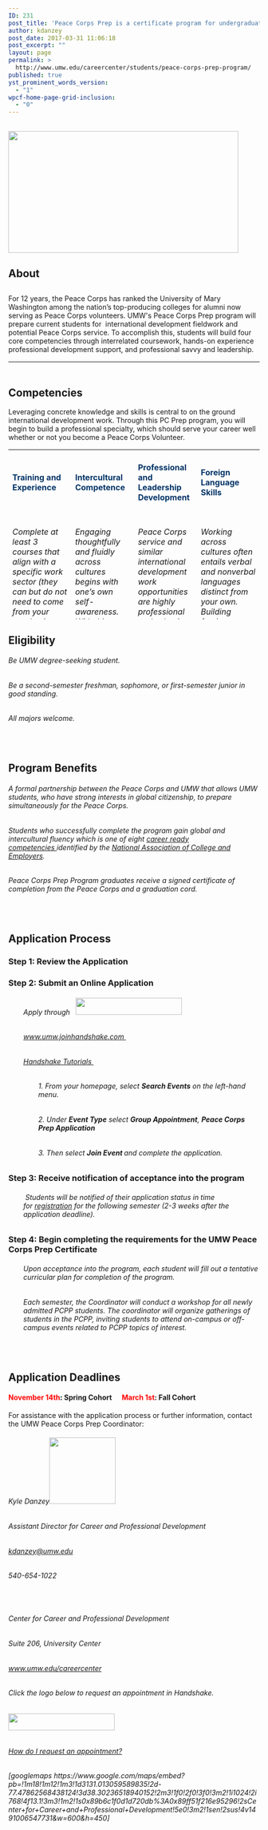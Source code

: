 ```yaml
---
ID: 231
post_title: 'Peace Corps Prep is a certificate program for undergraduates that centers on one empowering question: How can you prepare yourself to be the best Peace Corps Volunteer you can be?'
author: kdanzey
post_date: 2017-03-31 11:06:18
post_excerpt: ""
layout: page
permalink: >
  http://www.umw.edu/careercenter/students/peace-corps-prep-program/
published: true
yst_prominent_words_version:
  - "1"
wpcf-home-page-grid-inclusion:
  - "0"
---
```

<h2></h2>
<h2><a href="https://www.peacecorps.gov/volunteer/university-programs/peace-corps-prep/"><strong><img class=" wp-image-235 alignright" src="http://www.umw.edu/careercenter/wp-content/uploads/sites/41/2017/03/PeaceCorpsPrep-1-300x159.jpg" alt="" width="461" height="244" /></strong></a></h2>
<h2><strong>About</strong></h2>
<h2></h2>
<h2></h2>
<h2></h2>
For 12 years, the Peace Corps has ranked the University of Mary Washington among the nation’s top-producing colleges for alumni now serving as Peace Corps volunteers. UMW's Peace Corps Prep program will prepare current students for  international development fieldwork and potential Peace Corps service. To accomplish this, students will build four core competencies through interrelated coursework, hands-on experience professional development support, and professional savvy and leadership.
<table style="height: 20px" width="1666">
<tbody>
<tr>
<td width="156">
<h6 style="text-align: center"><span style="color: #003366"><a style="color: #003366" href="https://www.peacecorps.gov/volunteer/volunteer-openings/">Where do you want to serve?</a></span></h6>
</td>
<td width="156">
<h6 style="text-align: center"><span style="color: #003366"><a style="color: #003366" href="https://www.peacecorps.gov/volunteer/connect-with-a-recruiter/">Find a Recruiter</a></span></h6>
</td>
<td width="156">
<h6 style="text-align: center"><span style="color: #003366"><a style="color: #003366" href="https://www.youtube.com/playlist?list=PL2B90BEBDEE4842E2">What Volunteers Do</a></span></h6>
</td>
<td width="156">
<h6 style="text-align: center"><span style="color: #003366"><a style="color: #003366" href="https://www.youtube.com/playlist?list=PLA47533D149B82EEB">Frequently Asked Questions</a></span></h6>
</td>
</tr>
</tbody>
</table>
<h2><strong>Competencies
</strong></h2>
Leveraging concrete knowledge and skills is central to on the ground international development work. Through this PC Prep program, you will begin to build a professional specialty, which should serve your career well whether or not you become a Peace Corps Volunteer.
<table style="height: 340px" width="1677">
<tbody>
<tr>
<td width="229">
<h4 style="text-align: left"><span style="color: #003366"><strong>Training and Experience</strong></span></h4>
</td>
<td width="229">
<h4 style="text-align: left"><strong><span style="color: #003366">Intercultural Competence</span></strong></h4>
</td>
<td width="229">
<h4 style="text-align: left"><span style="color: #003366"><strong>Professional and Leadership Development</strong></span></h4>
</td>
<td width="229">
<h4 style="text-align: left"><span style="color: #003366"><strong>Foreign Language Skills</strong></span></h4>
</td>
</tr>
<tr>
<td style="vertical-align: top">
<h6>Complete at least 3 courses that align with a specific work sector (they can but do not need to come from your academic major or minor). You also must accumulate a minimum of 50 hours of volunteer or work experience in that same sector.</h6>
<h6><a href="https://www.umw.edu/careercenter/students/peace-corps-prep-program/training-experience/">See Requirements</a></h6>
</td>
<td style="vertical-align: top">
<h6>Engaging thoughtfully and fluidly across cultures begins with one’s own self-awareness. With this learning objective, you will deepen your cultural agility through a mix of three introspective courses in which you learn about others while reflecting upon your own self in relation to others.The goal is for you to build your capacity to shift perspective and behavior around relevant cultural differences.</h6>
<h6>See Requirements</h6>
</td>
<td style="vertical-align: top">
<h6>Peace Corps service and similar international development work opportunities are highly professional and selective. PC Prep requires <b>three specific activities </b>that will strengthen your candidacy for the Peace Corps (or any other professional endeavor).</h6>
<h6>See Requirements</h6>
</td>
<td style="vertical-align: top">
<h6>Working across cultures often entails verbal and nonverbal languages distinct from your own. Building foreign language skills is thus a second key component of the PC Prep curriculum.</h6>
<h6><i>Where would you like to serve? </i>PC Prep minimum course requirements align with those needed by applicants to the Peace Corps itself, which vary by linguistic region.</h6>
<h6>See Requirements</h6>
</td>
</tr>
</tbody>
</table>
<h2><strong>Eligibility</strong></h2>
<h6>Be UMW degree-seeking student.</h6>
<h6>Be a second-semester freshman, sophomore, or first-semester junior in good standing.</h6>
<h6>All majors welcome.</h6>
<h2></h2>
&nbsp;
<h2><strong>Program Benefits</strong></h2>
<h6>A formal partnership between the Peace Corps and UMW that allows UMW students, who have strong interests in global citizenship, to prepare simultaneously for the Peace Corps.</h6>
<h6>Students who successfully complete the program gain g<span id="ctl00_contentPlaceHolder_mainDrop_uxColumnDisplay_ctl00_uxControlColumn_ctl00_uxWidgetHost_uxWidgetHost_widget_TextLabel">lobal and intercultural fluency which is one of eight <a href="http://www.naceweb.org/career-readiness/competencies/career-readiness-defined/">career ready competencies </a>identified by the <a href="http://www.naceweb.org/">National Association of College and Employers</a>.</span></h6>
<h6>Peace Corps Prep Program graduates receive a signed certificate of completion from the Peace Corps and a graduation cord.</h6>
<h2></h2>
&nbsp;
<h2><strong>Application Process</strong></h2>
<h3><strong>Step 1:</strong> Review the <strong>Application</strong></h3>
<h3><strong>Step 2:</strong> Submit an Online Application</h3>
<h6 style="padding-left: 30px">Apply through   <a href="https://umw.joinhandshake.com/login"><img class="alignnone wp-image-254" src="http://www.umw.edu/careercenter/wp-content/uploads/sites/41/2017/03/hs-logo-primary-lg-300x48.png" alt="" width="213" height="34" /></a></h6>
<h6 style="padding-left: 30px"><a href="https://umw.joinhandshake.com/login">www.umw.joinhandshake.com </a></h6>
<h6 style="padding-left: 30px"><a href="https://support.joinhandshake.com/hc/en-us/categories/202711128-Student-Alumni">Handshake Tutorials </a></h6>
<h6 style="padding-left: 60px">1. From your homepage, select <em><strong>Search Events</strong></em> on the left-hand menu.</h6>
<h6 style="padding-left: 60px">2. Under <em><strong>E</strong><strong>vent Type</strong></em> select <strong><em>Group Appointment</em></strong>, <strong><em>Peace Corps Prep Application</em></strong></h6>
<h6 style="padding-left: 60px">3. Then select <em><strong>Join Event </strong></em>and complete the application.</h6>
<h3><strong>Step 3:</strong> Receive notification of acceptance into the program</h3>
<h6 style="padding-left: 30px"><em> Students will be notified of their application status in time for <a href="http://academics.umw.edu/registrar/course-schedules-and-registration/">registration</a> for the following semester (2-3 weeks after the application deadline).</em></h6>
<h3></h3>
<h3><strong>Step 4:</strong> Begin completing the requirements for the UMW Peace Corps Prep Certificate</h3>
<h6 style="padding-left: 30px"><em>Upon acceptance into the program, each student will fill out a tentative curricular plan for completion of the program.</em></h6>
<h6 style="padding-left: 30px"><em>Each semester, the Coordinator will conduct a workshop for all newly admitted PCPP students. The coordinator will organize gatherings of students in the PCPP, inviting students to attend on-campus or off-campus events related to PCPP topics of interest.</em></h6>
<h2></h2>
&nbsp;
<h2><strong>Application Deadlines</strong></h2>
<h4><span style="color: #ff0000"><strong>November 14th</strong><span style="color: #000000">:</span></span> Spring Cohort      <strong><span style="color: #ff0000">March 1st</span>:</strong> Fall Cohort</h4>
For assistance with the application process or further information, contact the UMW Peace Corps Prep Coordinator:
<h6>Kyle Danzey<img class="wp-image-256 alignleft" src="http://www.umw.edu/careercenter/wp-content/uploads/sites/41/2017/03/AAEAAQAAAAAAAATHAAAAJGI1ZjQ5OTk1LTVkYzUtNGFiOC04NzRiLTEzODVhYjdkMDU3OA-300x300.jpeg" alt="" width="133" height="133" /></h6>
<h6>Assistant Director for Career and Professional Development</h6>
<h6><a href="mailto:kdanzey@umw.edu">kdanzey@umw.edu</a></h6>
<h6>540-654-1022</h6>
<h6></h6>
<h6></h6>
&nbsp;
<h6>Center for Career and Professional Development</h6>
<h6>Suite 206, University Center</h6>
<h6><a href="http://www.umw.edu/careercenter">www.umw.edu/careercenter</a></h6>
<h6></h6>
<h6></h6>
<h6>Click the logo below to request an appointment in Handshake.</h6>
<h6><a href="https://umw.joinhandshake.com/login"><img class="alignnone wp-image-254" src="http://www.umw.edu/careercenter/wp-content/uploads/sites/41/2017/03/hs-logo-primary-lg-300x48.png" alt="" width="213" height="34" /></a></h6>
<h6><a href="https://support.joinhandshake.com/hc/en-us/articles/219133257-How-do-I-request-an-appointment-">How do I request an appointment?</a></h6>
<h6>[googlemaps https://www.google.com/maps/embed?pb=!1m18!1m12!1m3!1d3131.013059589835!2d-77.47862568438124!3d38.30236518940152!2m3!1f0!2f0!3f0!3m2!1i1024!2i768!4f13.1!3m3!1m2!1s0x89b6c1f0d1d720db%3A0x89ff51f216e95296!2sCenter+for+Career+and+Professional+Development!5e0!3m2!1sen!2sus!4v1491006547731&amp;w=600&amp;h=450]</h6>